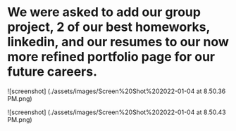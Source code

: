 # We were asked to add our group project, 2 of our best homeworks, linkedin, and our resumes to our now more refined portfolio page for our  future careers.

![screenshot] (./assets/images/Screen%20Shot%202022-01-04 at 8.50.36 PM.png)

![screenshot] (./assets/images/Screen%20Shot%202022-01-04 at 8.50.43 PM.png)